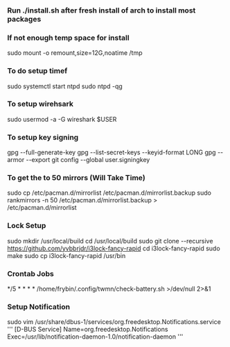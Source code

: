 ### Run ./install.sh after fresh install of arch to install most packages

### If not enough temp space for install
sudo mount -o remount,size=12G,noatime /tmp

### To do setup timef
sudo systemctl start ntpd
sudo ntpd -qg

### To setup wirehsark
sudo usermod -a -G wireshark $USER

### To setup key signing
gpg --full-generate-key
gpg --list-secret-keys --keyid-format LONG
gpg --armor --export <key-id>
git config --global user.signingkey <key-id>

### To get the to 50 mirrors (Will Take Time)
sudo cp /etc/pacman.d/mirrorlist /etc/pacman.d/mirrorlist.backup
sudo rankmirrors -n 50 /etc/pacman.d/mirrorlist.backup > /etc/pacman.d/mirrorlist

### Lock Setup
sudo mkdir /usr/local/build 
cd /usr/local/build 
sudo git clone --recursive https://github.com/yvbbrjdr/i3lock-fancy-rapid 
cd i3lock-fancy-rapid 
sudo make 
sudo cp i3lock-fancy-rapid /usr/bin 

### Crontab Jobs
*/5 * * * * /home/frybin/.config/twmn/check-battery.sh >/dev/null 2>&1

### Setup Notification
sudo vim /usr/share/dbus-1/services/org.freedesktop.Notifications.service
'''
[D-BUS Service]
Name=org.freedesktop.Notifications
Exec=/usr/lib/notification-daemon-1.0/notification-daemon
'''

